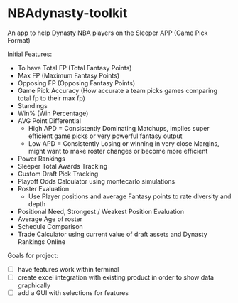 # NBAdynasty-toolkit
An app to help Dynasty NBA players on the Sleeper APP (Game Pick Format)

Initial Features:
  - To have Total FP (Total Fantasy Points)
  - Max FP (Maximum Fantasy Points) 
  - Opposing FP (Opposing Fantasy Points)
  - Game Pick Accuracy (How accurate a team picks games comparing total fp to their max fp)
  - Standings  
  - Win% (Win Percentage)
  - AVG Point Differential 
    - High APD = Consistently Dominating Matchups, implies super efficient game picks or very powerful fantasy output
    - Low APD = Consistently Losing or winning in very close Margins, might want to make roster changes or become more efficient
  - Power Rankings 
  - Sleeper Total Awards Tracking
  - Custom Draft Pick Tracking
  - Playoff Odds Calculator using montecarlo simulations
  - Roster Evaluation
    - Use Player positions and average Fantasy points to rate diversity and depth
  - Positional Need, Strongest / Weakest Position Evaluation
  - Average Age of roster
  - Schedule Comparison
  - Trade Calculator using current value of draft assets and Dynasty Rankings Online

Goals for project:
  - [ ] have features work within terminal
  - [ ] create excel integration with existing product in order to show data graphically
  - [ ] add a GUI with selections for features
